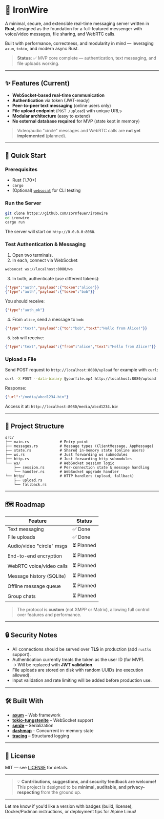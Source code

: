 # 📡 IronWire

A minimal, secure, and extensible real-time messaging server written in **Rust**, designed as the foundation for a full-featured messenger with voice/video messages, file sharing, and WebRTC calls.

Built with performance, correctness, and modularity in mind — leveraging `axum`, `tokio`, and modern async Rust.

> **Status**: ✅ MVP core complete — authentication, text messaging, and file uploads working.

---

## ✨ Features (Current)

- **WebSocket-based real-time communication**
- **Authentication** via token (JWT-ready)
- **Peer-to-peer text messaging** (online users only)
- **File upload endpoint** (`POST /upload`) with unique URLs
- **Modular architecture** (easy to extend)
- **No external database required** for MVP (state kept in memory)

> Video/audio "circle" messages and WebRTC calls are **not yet implemented** (planned).

---

## 🚀 Quick Start

### Prerequisites

- Rust (1.70+)
- `cargo`
- (Optional) [`websocat`](https://github.com/vi/websocat) for CLI testing

### Run the Server

```bash
git clone https://github.com/zornfeuer/ironwire
cd ironwire
cargo run
```

The server will start on `http://0.0.0.0:8080`.

### Test Authentication & Messaging

1. Open two terminals.
2. In each, connect via WebSocket:

```bash
websocat ws://localhost:8080/ws
```

3. In both, authenticate (use different tokens):

```json
{"type":"auth","payload":{"token":"alice"}}
{"type":"auth","payload":{"token":"bob"}}
```

You should receive:

```json
{"type":"auth_ok"}
```

4. From `alice`, send a message to `bob`:

```json
{"type":"text","payload":{"to":"bob","text":"Hello from Alice!"}}
```

5. `bob` will receive:

```json
{"type":"text","payload":{"from":"alice","text":"Hello from Alice!"}}
```

### Upload a File

Send POST request to `http://localhost:8080/upload` for example with `curl`:
```bash
curl -X POST --data-binary @yourfile.mp4 http://localhost:8080/upload
```

Response:

```json
{"url":"/media/abcd1234.bin"}
```

Access it at: `http://localhost:8080/media/abcd1234.bin`

---

## 📂 Project Structure

```
src/
├── main.rs              # Entry point
├── messages.rs          # Message types (ClientMessage, AppMessage)
├── state.rs             # Shared in-memory state (online users)
├── ws.rs                # Just forwarding ws submodules
├── http.rs              # Just forwarding http submodules
└── ws/                  # WebSocket session logic
    ├── session.rs       # Per-connection state & message handling
    └── handler.rs       # WebSocket upgrade handler
└── http/                # HTTP handlers (upload, fallback)
    ├── upload.rs
    └── fallback.rs
```

---

## 🗺️ Roadmap

| Feature                     | Status       |
|----------------------------|--------------|
| Text messaging             | ✅ Done      |
| File uploads               | ✅ Done      |
| Audio/video "circle" msgs  | ⏳ Planned   |
| End-to-end encryption      | ⏳ Planned   |
| WebRTC voice/video calls   | ⏳ Planned   |
| Message history (SQLite)   | ⏳ Planned   |
| Offline message queue      | ⏳ Planned   |
| Group chats                | ⏳ Planned   |

> The protocol is **custom** (not XMPP or Matrix), allowing full control over features and performance.

---

## 🔒 Security Notes

- All connections should be served over **TLS** in production (add `rustls` support).
- Authentication currently treats the token as the user ID (for MVP).  
  → Will be replaced with **JWT validation**.
- File uploads are stored on disk with random UUIDs (no execution allowed).
- Input validation and rate limiting will be added before production use.

---

## 🛠️ Built With

- [**axum**](https://github.com/tokio-rs/axum) – Web framework
- [**tokio-tungstenite**](https://github.com/snapview/tokio-tungstenite) – WebSocket support
- [**serde**](https://serde.rs) – Serialization
- [**dashmap**](https://github.com/xacrimon/dashmap) – Concurrent in-memory state
- [**tracing**](https://docs.rs/tracing) – Structured logging

---

## 📜 License

MIT — see [LICENSE](LICENSE) for details.

---

> 💡 **Contributions, suggestions, and security feedback are welcome!**  
> This project is designed to be **minimal, auditable, and privacy-respecting** from the ground up.

--- 

Let me know if you'd like a version with badges (build, license), Docker/Podman instructions, or deployment tips for Alpine Linux!
